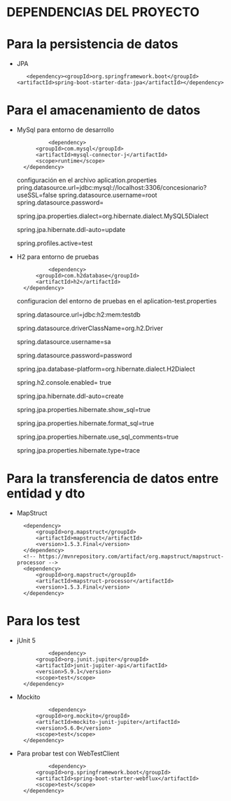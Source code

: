 # DEPENDENCIAS DEL PROYECTO

# Para la persistencia de datos
* JPA
 
         <dependency><groupId>org.springframework.boot</groupId><artifactId>spring-boot-starter-data-jpa</artifactId></dependency>
 

# Para el amacenamiento de datos 
* MySql para entorno de desarrollo
  
                <dependency>
			<groupId>com.mysql</groupId>
			<artifactId>mysql-connector-j</artifactId>
			<scope>runtime</scope>
		</dependency>
  
  configuración en el archivo aplication.properties
  pring.datasource.url=jdbc:mysql://localhost:3306/concesionario?useSSL=false
  spring.datasource.username=root
  spring.datasource.password=

  spring.jpa.properties.dialect=org.hibernate.dialect.MySQL5Dialect
  
  spring.jpa.hibernate.ddl-auto=update

  spring.profiles.active=test
  
* H2 para entorno de pruebas
  
                <dependency>
			<groupId>com.h2database</groupId>
			<artifactId>h2</artifactId>
		</dependency>
  
  configuracion del entorno de pruebas en el aplication-test.properties
  
  spring.datasource.url=jdbc:h2:mem:testdb
  
  spring.datasource.driverClassName=org.h2.Driver
  
  spring.datasource.username=sa
  
  spring.datasource.password=password

  spring.jpa.database-platform=org.hibernate.dialect.H2Dialect
  
  spring.h2.console.enabled= true

  spring.jpa.hibernate.ddl-auto=create
  
  spring.jpa.properties.hibernate.show_sql=true
  
  spring.jpa.properties.hibernate.format_sql=true
  
  spring.jpa.properties.hibernate.use_sql_comments=true
  
  spring.jpa.properties.hibernate.type=trace

# Para la transferencia de datos entre entidad y dto
* MapStruct
   <!-- https://mvnrepository.com/artifact/org.mapstruct/mapstruct -->
        <dependency>
            <groupId>org.mapstruct</groupId>
            <artifactId>mapstruct</artifactId>
            <version>1.5.3.Final</version>
        </dependency>
        <!-- https://mvnrepository.com/artifact/org.mapstruct/mapstruct-processor -->
        <dependency>
            <groupId>org.mapstruct</groupId>
            <artifactId>mapstruct-processor</artifactId>
            <version>1.5.3.Final</version>
        </dependency>

# Para los test
* jUnit 5
  
                <dependency>
			<groupId>org.junit.jupiter</groupId>
			<artifactId>junit-jupiter-api</artifactId>
			<version>5.9.1</version>
			<scope>test</scope>
		</dependency>

* Mockito
  
                <dependency>
			<groupId>org.mockito</groupId>
			<artifactId>mockito-junit-jupiter</artifactId>
			<version>5.6.0</version>
			<scope>test</scope>
		</dependency>
  
* Para probar test con WebTestClient
  
                <dependency>
			<groupId>org.springframework.boot</groupId>
			<artifactId>spring-boot-starter-webflux</artifactId>
			<scope>test</scope>
		</dependency>
